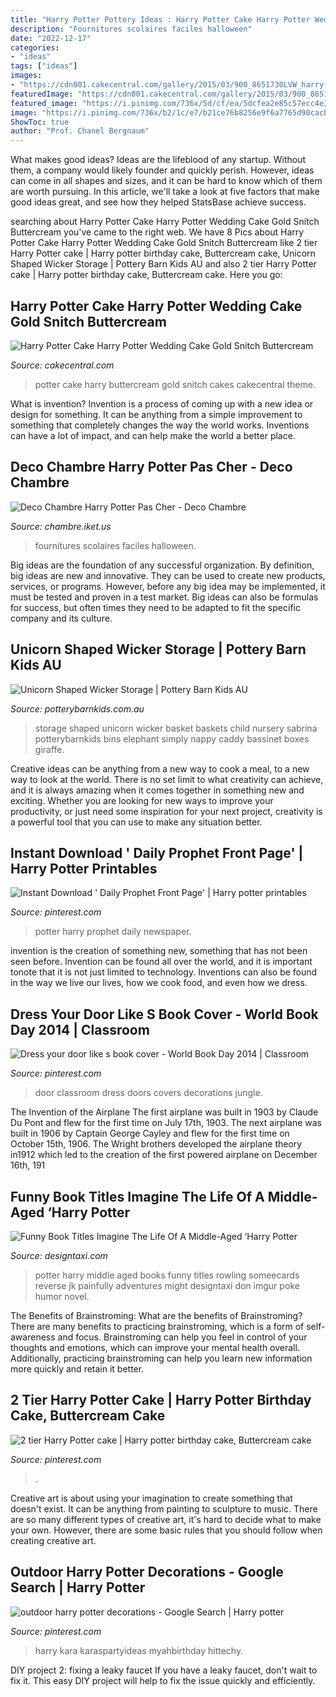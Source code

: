 ```yaml
---
title: "Harry Potter Pottery Ideas : Harry Potter Cake Harry Potter Wedding Cake Gold Snitch Buttercream"
description: "Fournitures scolaires faciles halloween"
date: "2022-12-17"
categories:
- "ideas"
tags: ["ideas"]
images:
- "https://cdn001.cakecentral.com/gallery/2015/03/900_8651730LVW_harry-potter-cake-harry-potter-wedding-cake-gold-snitch-buttercream-wedding-cake.jpg"
featuredImage: "https://cdn001.cakecentral.com/gallery/2015/03/900_8651730LVW_harry-potter-cake-harry-potter-wedding-cake-gold-snitch-buttercream-wedding-cake.jpg"
featured_image: "https://i.pinimg.com/736x/5d/cf/ea/5dcfea2e85c57ecc4e33e7aa8cf7fb93--classroom-door-classroom-ideas.jpg"
image: "https://i.pinimg.com/736x/b2/1c/e7/b21ce76b8256e9f6a7765d90cacb36d3.jpg"
ShowToc: true
author: "Prof. Chanel Bergnaum"
---
```



What makes good ideas?
Ideas are the lifeblood of any startup. Without them, a company would likely founder and quickly perish. However, ideas can come in all shapes and sizes, and it can be hard to know which of them are worth pursuing. In this article, we'll take a look at five factors that make good ideas great, and see how they helped StatsBase achieve success.

	

		
searching about Harry Potter Cake Harry Potter Wedding Cake Gold Snitch Buttercream you've came to the right web. We have 8 Pics about Harry Potter Cake Harry Potter Wedding Cake Gold Snitch Buttercream like 2 tier Harry Potter cake | Harry potter birthday cake, Buttercream cake, Unicorn Shaped Wicker Storage | Pottery Barn Kids AU and also 2 tier Harry Potter cake | Harry potter birthday cake, Buttercream cake. Here you go:
		
    
## Harry Potter Cake Harry Potter Wedding Cake Gold Snitch Buttercream

<img loading=lazy src="https://cdn001.cakecentral.com/gallery/2015/03/900_8651730LVW_harry-potter-cake-harry-potter-wedding-cake-gold-snitch-buttercream-wedding-cake.jpg" onerror="this.onerror=null;this.src='https://tse2.mm.bing.net/th?id=OIP.PB3bLQTXaRxSGA5F_JkbfgHaLH&amp;pid=15.1';" alt="Harry Potter Cake Harry Potter Wedding Cake Gold Snitch Buttercream">

_Source: cakecentral.com_

>potter cake harry buttercream gold snitch cakes cakecentral theme. 

	

What is invention?
Invention is a process of coming up with a new idea or design for something. It can be anything from a simple improvement to something that completely changes the way the world works. Inventions can have a lot of impact, and can help make the world a better place.

    
## Deco Chambre Harry Potter Pas Cher - Deco Chambre

<img loading=lazy src="https://chambre.iket.us/wp-content/uploads/2019/11/deco-chambre-harry-potter-pas-cher-4.jpg" onerror="this.onerror=null;this.src='https://tse3.mm.bing.net/th?id=OIP.syqdyP7VpdxhhWj2aT9tjgHaEK&amp;pid=15.1';" alt="Deco Chambre Harry Potter Pas Cher - Deco Chambre">

_Source: chambre.iket.us_

>fournitures scolaires faciles halloween. 

	

Big ideas are the foundation of any successful organization. By definition, big ideas are new and innovative. They can be used to create new products, services, or programs. However, before any big idea may be implemented, it must be tested and proven in a test market. Big ideas can also be formulas for success, but often times they need to be adapted to fit the specific company and its culture.

    
## Unicorn Shaped Wicker Storage | Pottery Barn Kids AU

<img loading=lazy src="http://www.potterybarnkids.com.au/core/media/media.nl?id=64061108&amp;c=3572911&amp;h=a8c972229818bedfed0d" onerror="this.onerror=null;this.src='https://tse2.mm.bing.net/th?id=OIP.5RqDTtMbqfj8fd54OwOYCAHaGi&amp;pid=15.1';" alt="Unicorn Shaped Wicker Storage | Pottery Barn Kids AU">

_Source: potterybarnkids.com.au_

>storage shaped unicorn wicker basket baskets child nursery sabrina potterybarnkids bins elephant simply nappy caddy bassinet boxes giraffe. 

	

Creative ideas can be anything from a new way to cook a meal, to a new way to look at the world. There is no set limit to what creativity can achieve, and it is always amazing when it comes together in something new and exciting. Whether you are looking for new ways to improve your productivity, or just need some inspiration for your next project, creativity is a powerful tool that you can use to make any situation better.

    
## Instant Download &#039; Daily Prophet Front Page&#039; | Harry Potter Printables

<img loading=lazy src="https://i.pinimg.com/736x/71/fc/2a/71fc2a3411f5be245b694e90ecbc46f4.jpg" onerror="this.onerror=null;this.src='https://tse3.mm.bing.net/th?id=OIP.i6LAGczd1itP8UfXD8S9fwHaKe&amp;pid=15.1';" alt="Instant Download &#039; Daily Prophet Front Page&#039; | Harry potter printables">

_Source: pinterest.com_

>potter harry prophet daily newspaper. 

	

invention is the creation of something new, something that has not been seen before. Invention can be found all over the world, and it is important tonote that it is not just limited to technology. Inventions can also be found in the way we live our lives, how we cook food, and even how we dress.

    
## Dress Your Door Like S Book Cover - World Book Day 2014 | Classroom

<img loading=lazy src="https://i.pinimg.com/736x/5d/cf/ea/5dcfea2e85c57ecc4e33e7aa8cf7fb93--classroom-door-classroom-ideas.jpg" onerror="this.onerror=null;this.src='https://tse2.mm.bing.net/th?id=OIP.DzDl5PNm7sk8xtUjEacj4gAAAA&amp;pid=15.1';" alt="Dress your door like s book cover - World Book Day 2014 | Classroom">

_Source: pinterest.com_

>door classroom dress doors covers decorations jungle. 

	

The Invention of the Airplane
The first airplane was built in 1903 by Claude Du Pont and flew for the first time on July 17th, 1903. The next airplane was built in 1906 by Captain George Cayley and flew for the first time on October 15th, 1906. The Wright brothers developed the airplane theory in1912 which led to the creation of the first powered airplane on December 16th, 191
    
## Funny Book Titles Imagine The Life Of A Middle-Aged ‘Harry Potter

<img loading=lazy src="http://editorial.designtaxi.com/news-agehp1607/3.jpg" onerror="this.onerror=null;this.src='https://tse4.mm.bing.net/th?id=OIP.yVfkHOQOqwfHMceNfWgALQHaLK&amp;pid=15.1';" alt="Funny Book Titles Imagine The Life Of A Middle-Aged ‘Harry Potter">

_Source: designtaxi.com_

>potter harry middle aged books funny titles rowling someecards reverse jk painfully adventures might designtaxi don imgur poke humor novel. 

	

The Benefits of Brainstroming: What are the benefits of Brainstroming?
There are many benefits to practicing brainstroming, which is a form of self-awareness and focus. Brainstroming can help you feel in control of your thoughts and emotions, which can improve your mental health overall. Additionally, practicing brainstroming can help you learn new information more quickly and retain it better.

    
## 2 Tier Harry Potter Cake | Harry Potter Birthday Cake, Buttercream Cake

<img loading=lazy src="https://i.pinimg.com/736x/b0/41/2e/b0412e3b7b6bf2a77141ccbed1aa4f27.jpg" onerror="this.onerror=null;this.src='https://tse1.mm.bing.net/th?id=OIP.F77zKt6DGkC6r1MAgsSo2wHaJ4&amp;pid=15.1';" alt="2 tier Harry Potter cake | Harry potter birthday cake, Buttercream cake">

_Source: pinterest.com_

>. 

	

Creative art is about using your imagination to create something that doesn't exist. It can be anything from painting to sculpture to music. There are so many different types of creative art, it's hard to decide what to make your own. However, there are some basic rules that you should follow when creating creative art.

    
## Outdoor Harry Potter Decorations - Google Search | Harry Potter

<img loading=lazy src="https://i.pinimg.com/736x/b2/1c/e7/b21ce76b8256e9f6a7765d90cacb36d3.jpg" onerror="this.onerror=null;this.src='https://tse4.mm.bing.net/th?id=OIP.MSheRiKp2lM8U4eHuVKYhwHaLL&amp;pid=15.1';" alt="outdoor harry potter decorations - Google Search | Harry potter">

_Source: pinterest.com_

>harry kara karaspartyideas myahbirthday hittechy. 

	

DIY project 2: fixing a leaky faucet
If you have a leaky faucet, don't wait to fix it. This easy DIY project will help to fix the issue quickly and efficiently.

